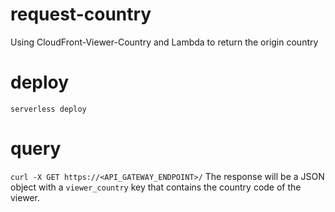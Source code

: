 # request-country
Using CloudFront-Viewer-Country and Lambda to return the origin country

# deploy
`serverless deploy`

# query
`curl -X GET https://<API_GATEWAY_ENDPOINT>/`
The response will be a JSON object with a `viewer_country` key that contains the country code of the viewer.
